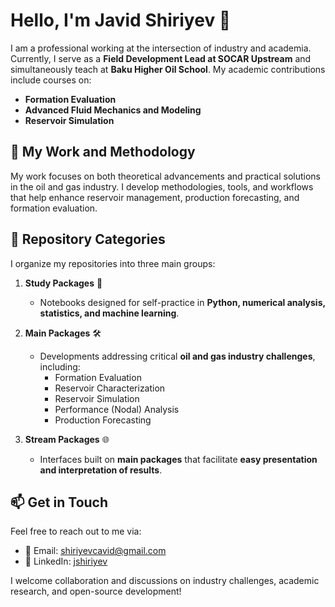 # Hello, I'm Javid Shiriyev 👋

I am a professional working at the intersection of industry and academia. Currently, I serve as a **Field Development Lead at SOCAR Upstream** and simultaneously teach at **Baku Higher Oil School**. My academic contributions include courses on:

- **Formation Evaluation**
- **Advanced Fluid Mechanics and Modeling**
- **Reservoir Simulation**

## 🔬 My Work and Methodology

My work focuses on both theoretical advancements and practical solutions in the oil and gas industry. I develop methodologies, tools, and workflows that help enhance reservoir management, production forecasting, and formation evaluation.

## 📂 Repository Categories

I organize my repositories into three main groups:

1. **Study Packages** 📖
   - Notebooks designed for self-practice in **Python, numerical analysis, statistics, and machine learning**.

2. **Main Packages** 🛠️
   - Developments addressing critical **oil and gas industry challenges**, including:
     - Formation Evaluation
     - Reservoir Characterization
     - Reservoir Simulation
     - Performance (Nodal) Analysis
     - Production Forecasting

3. **Stream Packages** 🌐
   - Interfaces built on **main packages** that facilitate **easy presentation and interpretation of results**.

## 📫 Get in Touch

Feel free to reach out to me via:
- 📧 Email: shiriyevcavid@gmail.com
- 🔗 LinkedIn: [jshiriyev](https://www.linkedin.com/in/jshiriyev/)

I welcome collaboration and discussions on industry challenges, academic research, and open-source development!


